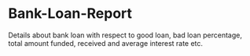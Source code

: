 # Bank-Loan-Report
Details about bank loan with respect to good loan, bad loan percentage, total amount funded, received and average interest rate etc. 
